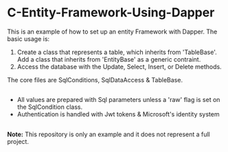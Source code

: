 # C-Entity-Framework-Using-Dapper
This is an example of how to set up an entity Framework with Dapper.
The basic usage is:
1. Create a class that represents a table, which inherits from 'TableBase'.
Add a class that inherits from 'EntityBase' as a generic contraint.
2. Access the database with the Update, Select, Insert, or Delete methods. 

The core files are SqlConditions, SqlDataAccess & TableBase.
##
 - All values are prepared with Sql parameters unless a 'raw' flag is set on the SqlCondition class.
- Authentication is handled with Jwt tokens & Microsoft's identity system
##
**Note:** This repository is only an example and it does not represent a full project.
